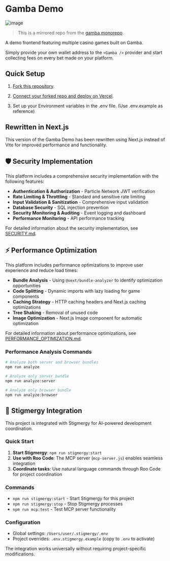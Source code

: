 # Gamba Demo

![image](https://github.com/BankkRoll/Gamba-V2-Next.js/assets/106103625/286c4710-c817-4157-9f1d-c5719cb58558)

> This is a mirrored repo from the [gamba monorepo](https://github.com/gamba-labs/gamba/tree/main/apps/demo).

A demo frontend featuring multiple casino games built on Gamba.

Simply provide your own wallet address to the `<Gamba />` provider and start collecting fees on every bet made on your platform.

## Quick Setup

1. [Fork this repository](https://github.com/gamba-labs/platform/generate).

2. [Connect your forked repo and deploy on Vercel](https://vercel.com/new).

3. Set up your Environment variables in the .env file. (Use .env.example as reference)

## Rewritten in Next.js

This version of the Gamba Demo has been rewritten using Next.js instead of Vite for improved performance and functionality.

## 🛡️ Security Implementation

This platform includes a comprehensive security implementation with the following features:

- **Authentication & Authorization** - Particle Network JWT verification
- **Rate Limiting & Throttling** - Standard and sensitive rate limiting
- **Input Validation & Sanitization** - Comprehensive input validation
- **Database Security** - SQL injection prevention
- **Security Monitoring & Auditing** - Event logging and dashboard
- **Performance Monitoring** - API performance tracking

For detailed information about the security implementation, see [SECURITY.md](./docs/SECURITY.md).

## ⚡ Performance Optimization

This platform includes performance optimizations to improve user experience and reduce load times:

- **Bundle Analysis** - Using `@next/bundle-analyzer` to identify optimization opportunities
- **Code Splitting** - Dynamic imports with lazy loading for game components
- **Caching Strategy** - HTTP caching headers and Next.js caching optimizations
- **Tree Shaking** - Removal of unused code
- **Image Optimization** - Next.js Image component for automatic optimization

For detailed information about performance optimizations, see [PERFORMANCE_OPTIMIZATION.md](./docs/PERFORMANCE_OPTIMIZATION.md).

### Performance Analysis Commands

```bash
# Analyze both server and browser bundles
npm run analyze

# Analyze only server bundle
npm run analyze:server

# Analyze only browser bundle
npm run analyze:browser
```

## 🤖 Stigmergy Integration

This project is integrated with Stigmergy for AI-powered development coordination.

### Quick Start

1. **Start Stigmergy**: `npm run stigmergy:start`
2. **Use with Roo Code**: The MCP server (`mcp-server.js`) enables seamless integration
3. **Coordinate tasks**: Use natural language commands through Roo Code for project coordination

### Commands

- `npm run stigmergy:start` - Start Stigmergy for this project
- `npm run stigmergy:stop` - Stop Stigmergy processes
- `npm run mcp:test` - Test MCP server functionality

### Configuration

- Global settings: `/Users/user/.stigmergy/.env`
- Project overrides: `.env.stigmergy.example` (copy to `.env` to activate)

The integration works universally without requiring project-specific modifications.